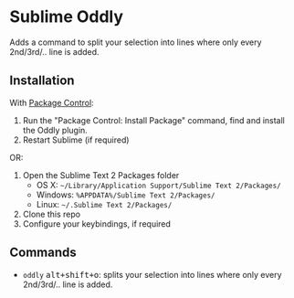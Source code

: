 Sublime Oddly
==================

Adds a command to split your selection into lines where only every 2nd/3rd/.. line is added.

Installation
------------

With [Package Control](http://wbond.net/sublime_packages/package_control):

1. Run the "Package Control: Install Package" command, find and install the Oddly plugin.
2. Restart Sublime (if required)

OR:

1. Open the Sublime Text 2 Packages folder
    - OS X: `~/Library/Application Support/Sublime Text 2/Packages/`
    - Windows: `%APPDATA%/Sublime Text 2/Packages/`
    - Linux: `~/.Sublime Text 2/Packages/`
2. Clone this repo
3. Configure your keybindings, if required

Commands
--------

+ `oddly` <kbd>alt+shift+o</kbd>: splits your selection into lines where only every 2nd/3rd/.. line is added.

